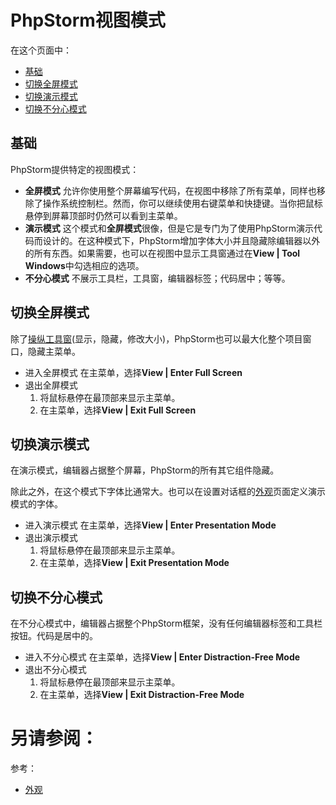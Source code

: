 # PhpStorm视图模式

在这个页面中：

* [基础](#基础)
* [切换全屏模式](#切换全屏模式)
* [切换演示模式](#切换演示模式)
* [切换不分心模式](#切换不分心模式)


## <span id='基础'>基础</span>

PhpStorm提供特定的视图模式：

* **全屏模式** 允许你使用整个屏幕编写代码，在视图中移除了所有菜单，同样也移除了操作系统控制栏。然而，你可以继续使用右键菜单和快捷键。当你把鼠标悬停到屏幕顶部时仍然可以看到主菜单。
* **演示模式** 这个模式和**全屏模式**很像，但是它是专门为了使用PhpStorm演示代码而设计的。在这种模式下，PhpStorm增加字体大小并且隐藏除编辑器以外的所有东西。如果需要，也可以在视图中显示工具窗通过在**View | Tool Windows**中勾选相应的选项。
* **不分心模式** 不展示工具栏，工具窗，编辑器标签；代码居中；等等。


## <span id='切换全屏模式'>切换全屏模式</span>

除了[操纵工具窗](/如何使用/常规指南/PhpStorm工具窗/操作工具窗.md)(显示，隐藏，修改大小)，PhpStorm也可以最大化整个项目窗口，隐藏主菜单。

* 进入全屏模式
    在主菜单，选择**View | Enter Full Screen**
* 退出全屏模式
    1. 将鼠标悬停在最顶部来显示主菜单。
    2. 在主菜单，选择**View | Exit Full Screen**


## <span id='切换演示模式'>切换演示模式</span>

在演示模式，编辑器占据整个屏幕，PhpStorm的所有其它组件隐藏。

除此之外，在这个模式下字体比通常大。也可以在设置对话框的[外观](/参考/设置参数对话框/外观行为/外观.md)页面定义演示模式的字体。

* 进入演示模式
    在主菜单，选择**View | Enter Presentation Mode**
* 退出演示模式
    1. 将鼠标悬停在最顶部来显示主菜单。
    2. 在主菜单，选择**View | Exit Presentation Mode**


## <span id='切换不分心模式'>切换不分心模式</span>

在不分心模式中，编辑器占据整个PhpStorm框架，没有任何编辑器标签和工具栏按钮。代码是居中的。

* 进入不分心模式
    在主菜单，选择**View | Enter Distraction-Free Mode**
* 退出不分心模式
    1. 将鼠标悬停在最顶部来显示主菜单。
    2. 在主菜单，选择**View | Exit Distraction-Free Mode**



# 另请参阅：

参考：

* [外观](/参考/设置参数对话框/外观行为/外观.md)
